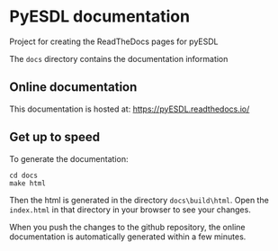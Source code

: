# PyESDL documentation

Project for creating the ReadTheDocs pages for pyESDL 

The ```docs``` directory contains the documentation information

## Online documentation

This documentation is hosted at: https://pyESDL.readthedocs.io/

## Get up to speed

To generate the documentation:

``` shell
cd docs
make html
```

Then the html is generated in the directory ```docs\build\html```. Open the ```index.html``` in that directory in
your browser to see your changes.

When you push the changes to the github repository, the online documentation
is automatically generated within a few minutes.

